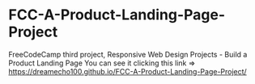 # FCC-A-Product-Landing-Page-Project
FreeCodeCamp third project, Responsive Web Design Projects - Build a Product Landing Page
You can see it clicking this link => https://dreamecho100.github.io/FCC-A-Product-Landing-Page-Project/
